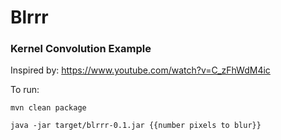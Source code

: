 # Blrrr

### Kernel Convolution Example

Inspired by: https://www.youtube.com/watch?v=C_zFhWdM4ic

To run:

`mvn clean package`

`java -jar target/blrrr-0.1.jar {{number pixels to blur}}` 

